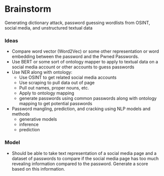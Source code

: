 # Brainstorm

Generating dictionary attack, password guessing wordlists from OSINT, social media, and unstructured textual data

### Ideas

- Compare word vector (Word2Vec) or some other representation or word embedding between the password and the Pwned Passwords.
- Use BERT or some sort of ontology mapper to apply to textual data on a social media account or other accounts to guess passwords
- Use NER along with ontology:
    - Use OSINT to get related social media accounts
    - Use scraping to pull data out of page
    - Pull out names, proper nouns, etc.
    - Apply to ontology mapping
    - generate passwords using common passwords along with ontology mapping to get potential passwords
- Password mangling, prediction, and cracking using NLP models and methods
    - generative models
    - inference
    - prediction

### Model

- Should be able to take text representation of a social media page and a dataset of passwords to compare if the social media page has too much revealing information compared to the password.  Generate a score based on this information.